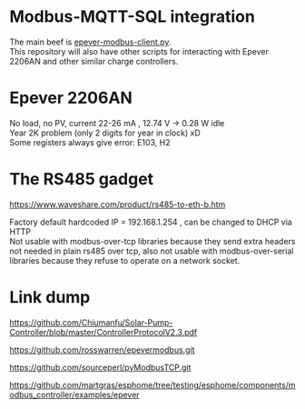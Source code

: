 
# Modbus-MQTT-SQL integration

The main beef is [epever-modbus-client.py](epever-modbus-client.md).  
This repository will also have other scripts for interacting with Epever 2206AN and other similar charge controllers.  

# Epever 2206AN

No load, no PV, current 22-26 mA , 12.74 V -> 0.28 W idle  
Year 2K problem (only 2 digits for year in clock) xD  
Some registers always give error: E103, H2  

# The RS485 gadget

https://www.waveshare.com/product/rs485-to-eth-b.htm  

Factory default hardcoded IP = 192.168.1.254 , can be changed to DHCP via HTTP  
Not usable with modbus-over-tcp libraries because they send extra headers not needed in plain rs485 over tcp,
also not usable with modbus-over-serial libraries because they refuse to operate on a network socket.  

# Link dump

https://github.com/Chiumanfu/Solar-Pump-Controller/blob/master/ControllerProtocolV2.3.pdf  

https://github.com/rosswarren/epevermodbus.git  

https://github.com/sourceperl/pyModbusTCP.git  

https://github.com/martgras/esphome/tree/testing/esphome/components/modbus_controller/examples/epever  


